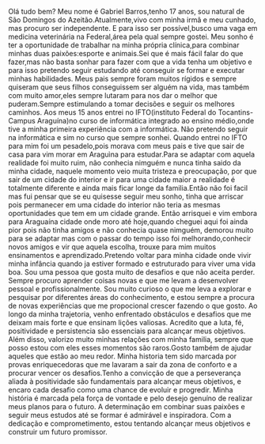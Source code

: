 Olá tudo bem? Meu nome é Gabriel Barros,tenho 17 anos, sou natural de São Domingos do Azeitão.Atualmente,vivo com minha irmâ e meu cunhado, mas procuro ser independente. E para isso ser possível,busco uma vaga em medicina veterinária na Federal,área pela qual sempre gostei. Meu sonho é ter a oportunidade de trabalhar na minha própria clínica,para combinar minhas duas paixões:esporte e animais.Sei que é mais fácil falar do que fazer,mas não basta sonhar para fazer com que a vida tenha um objetivo e para isso pretendo seguir estudando até conseguir se formar e executar minhas habilidades. Meus pais sempre foram muitos rígidos e sempre quiseram que seus filhos conseguissem ser alguém na vida, mas também com muito amor,eles sempre lutaram para nos dar o melhor que puderam.Sempre estimulando a tomar decisões e seguir os melhores caminhos. Aos meus 15 anos entrei no IFTO(instituto Federal do Tocantins-Campus Araguína)no curso de informática integrado ao ensino médio,onde tive a minha primeira experiência com a informática. Não pretendo seguir na informática e sim no curso que sempre sonhei.
Quando entrei no IFTO para mim foi um pesadelo,pois morava com meus pais e tive que sair de casa para vim morar em Araguìna para estudar.Para se adaptar com aquela realidade foi muito ruim, não conhecia nimguém e nunca tinha saido da minha cidade, naquele momento veio muita tristeza e preocupação, por que sair de um cidade do interior e ir para uma cidade maior a realidade é totalmente diferente e ainda mais ficar longe da familia.Então não foi facil mas fui pensar que se eu quisesse seguir meu sonho, tinha que arriscar pois permanecer em uma cidade do interior não teria as mesmas oportunidades que tem em um cidade grande.
Então arrisquei e vim embora para Araguaína cidade onde moro até hoje,quando cheguei aqui foi ainda pior pois não tinha amigos e não conhecia quase nimguém, demorou muito para se adaptar mas com o passar do tempo isso foi melhorando,conhecir novos amigos e vir que aquela escolha, trouxe para mim muitos ensinamentos e aprendizado.Pretendo voltar para minha cidade onde vivir minha infância quando ja estiver formado e estruturado para viver uma vida boa.
Sou uma pessoa que gosta muito de desafios e que não aceita perder. Sempre procuro aprender coisas novas e que me levam a desenvolver pessoal e profissionalmente. Sou muito curioso o que me leva a explorar e pesquisar por diferentes áreas do conhecimento, e estou sempre a procura de novas experiências que me propocional crescer fazendo o que gosto. Ao longo da minha trajetoria, venho enfrentado obstáculos e desafios que me deixam mais forte e que ensinam lições valiosas. Acredito que a luta, fé, positividade e persistencia são essenciais para alcançar meus objetivos. Além disso, valorizo muito minhas relações com minha familia, sempre que posso estou com eles esses momentos são raros.Gosto também de ajudar aqueles que estão ao meu redor.
Minha historia tem sido marcada por provas enriquecedoras que me lavaram a sair da zona de conforto e a procurar vencer os desafios.Tenho a convicção de que a perseverança aliada à positividade são fundamentais para alcançar meus objetivos, e encaro cada desafio como uma chance de evoluir e progredir.
Minha história é marcada pela força de vontade e pelo desejo genuíno de realizar meus planos para o futuro. A determinação em combinar suas paixões e seguir meus estudos até se formar é admirável e inspiradora. Com a dedicação e comprometimento, estou tentando alcançar meus objetivos e construir um futuro promissor.





